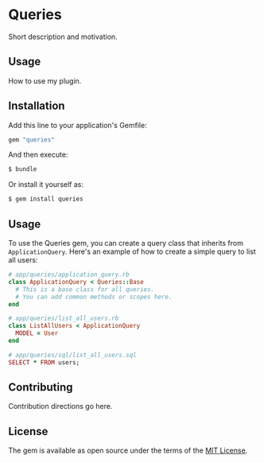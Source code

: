 # Queries
Short description and motivation.

## Usage
How to use my plugin.

## Installation
Add this line to your application's Gemfile:

```ruby
gem "queries"
```

And then execute:
```bash
$ bundle
```

Or install it yourself as:
```bash
$ gem install queries
```

## Usage
To use the Queries gem, you can create a query class that inherits from `ApplicationQuery`. Here's an example of how to create a simple query to list all users:

```ruby
# app/queries/application_query.rb
class ApplicationQuery < Queries::Base
  # This is a base class for all queries.
  # You can add common methods or scopes here.
end

# app/queries/list_all_users.rb
class ListAllUsers < ApplicationQuery
  MODEL = User
end

# app/queries/sql/list_all_users.sql
SELECT * FROM users;

```

## Contributing
Contribution directions go here.

## License
The gem is available as open source under the terms of the [MIT License](https://opensource.org/licenses/MIT).
